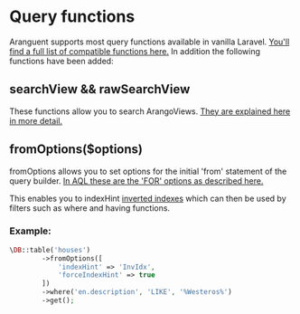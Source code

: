 # Query functions
Aranguent supports most query functions available in vanilla Laravel. 
[You'll find  a full list of compatible functions here.](compatibility-list.md)
In addition the following functions have been added:

## searchView && rawSearchView
These functions allow you to search ArangoViews.
[They are explained here in more detail.](arangosearch.md)

## fromOptions($options)
fromOptions allows you to set options for the initial 'from' statement of the query builder.
[In AQL these are the 'FOR' options as described here.](https://docs.arangodb.com/stable/aql/high-level-operations/for/#options)

This enables you to indexHint [inverted indexes](https://docs.arangodb.com/stable/index-and-search/indexing/working-with-indexes/inverted-indexes/)
which can then be used by filters such as where and having functions.

### Example:
```php
\DB::table('houses')
        ->fromOptions([
            'indexHint' => 'InvIdx',
            'forceIndexHint' => true
        ])
        ->where('en.description', 'LIKE', '%Westeros%')
        ->get();
```